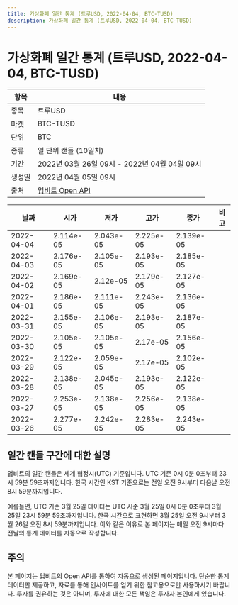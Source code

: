 ```yaml
---
title: 가상화폐 일간 통계 (트루USD, 2022-04-04, BTC-TUSD)
description: 가상화폐 일간 통계 (트루USD, 2022-04-04, BTC-TUSD)
---
```



가상화폐 일간 통계 (트루USD, 2022-04-04, BTC-TUSD)
===

|항목|내용|
|--|--|
|종목|트루USD|
|마켓|BTC-TUSD|
|단위|BTC|
|종류|일 단위 캔들 (10일치)|
|기간|2022년 03월 26일 09시 - 2022년 04월 04일 09시|
|생성일|2022년 04월 05일 09시|
|출처|[업비트 Open API](https://docs.upbit.com)|


|날짜|시가|저가|고가|종가|비고|
|--|--|--|--|--|--|
|2022-04-04|2.114e-05|2.043e-05|2.225e-05|2.139e-05|    |
|2022-04-03|2.176e-05|2.105e-05|2.193e-05|2.185e-05|    |
|2022-04-02|2.169e-05|2.12e-05|2.179e-05|2.127e-05|    |
|2022-04-01|2.186e-05|2.111e-05|2.243e-05|2.136e-05|    |
|2022-03-31|2.155e-05|2.106e-05|2.193e-05|2.187e-05|    |
|2022-03-30|2.105e-05|2.105e-05|2.17e-05|2.156e-05|    |
|2022-03-29|2.122e-05|2.059e-05|2.17e-05|2.102e-05|    |
|2022-03-28|2.138e-05|2.045e-05|2.193e-05|2.122e-05|    |
|2022-03-27|2.253e-05|2.138e-05|2.256e-05|2.138e-05|    |
|2022-03-26|2.277e-05|2.242e-05|2.283e-05|2.243e-05|    |


일간 캔들 구간에 대한 설명
---


업비트의 일간 캔들은 세계 협정시(UTC) 기준입니다. 
UTC 기준 0시 0분 0초부터 23시 59분 59초까지입니다. 
한국 시간인 KST 기준으로는 전일 오전 9시부터 다음날 오전 8시 59분까지입니다. 


예를들면, UTC 기준 3월 25일 데이터는 UTC 시준 3월 25일 0시 0분 0초부터 3월 25일 23시 59분 59초까지입니다. 
한국 시간으로 표현하면 3월 25일 오전 9시부터 3월 26일 오전 8시 59분까지입니다. 
이와 같은 이유로 본 페이지는 매일 오전 9시마다 전날의 통계 데이터를 자동으로 작성합니다. 


주의
---


본 페이지는 업비트의 Open API를 통하여 자동으로 생성된 페이지입니다. 
단순한 통계 데이터만 제공하고, 자료를 통해 인사이트를 얻기 위한 참고용으로만 사용하시기 바랍니다. 
투자를 권유하는 것은 아니며, 투자에 대한 모든 책임은 투자자 본인에게 있습니다. 
